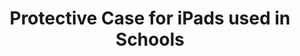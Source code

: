 ---
layout: project
permalink: /cesium__rugged_edu_case/
title: "Protective Case for iPads used in Schools"
client: "Cesium"
year: 2018
sector: "Consumer electronics, mobile accessories"
link: "https://www.cesiumonline.com/"
description: "A protective iPad case designed for school-age children, featuring a protective shell and a built-in stand for added functionality."
brief: "Cesium was seeking a durable tablet case for their education customers for elementary and high school students. The primary requirement was to find a solution that could effectively safeguard the iPads in various school use scenarios."
solution: "Keydesign developed a rugged and drop-protected solution to meet this demand. The soft silicone inner shell with enlarged corner cushioning ensures the iPad is shielded from impacts when accidentally dropped. Additionally, the hard PC cover allows for easy grip and features a built-in stand, offering convenient angles for writing or reading purposes."
services:
- "design research"
- "ideation"
- "3D CAD modeling, surfacing"
- "design for manufacturing (DFM)"
- "design documentation (tech pack)"
- "manufacturing support"
main_image: "/assets/images/projects/cesium__rugged_edu_case/h_w_RuggedEDUcase.jpg"
images:
 - "/assets/images/projects/cesium__rugged_edu_case/p_w_RuggedEDUcase_01.jpg"
 - "/assets/images/projects/cesium__rugged_edu_case/p_w_RuggedEDUcase_02.jpg"
---
